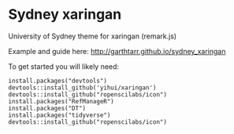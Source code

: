 # Sydney xaringan

University of Sydney theme for xaringan (remark.js)

Example and guide here: http://garthtarr.github.io/sydney_xaringan

To get started you will likely need:

```
install.packages("devtools")
devtools::install_github('yihui/xaringan')
devtools::install_github("ropenscilabs/icon")
install.packages("RefManageR")
install.packages("DT")
install.packages("tidyverse")
devtools::install_github("ropenscilabs/icon")
```
